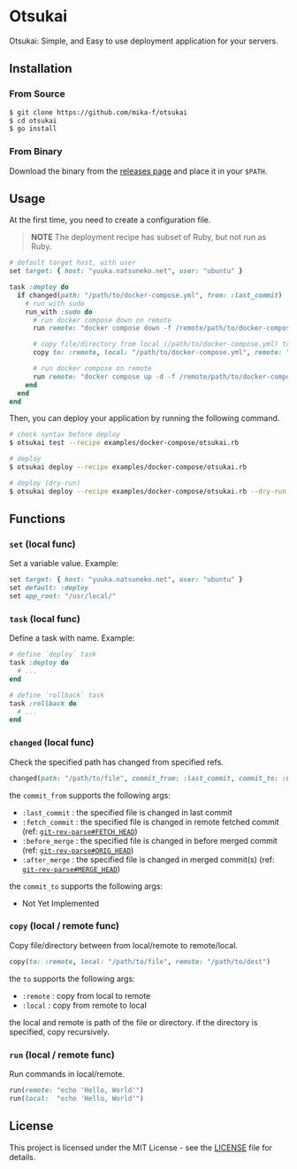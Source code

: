 # Otsukai

Otsukai: Simple, and Easy to use deployment application for your servers.

## Installation

### From Source

```bash
$ git clone https://github.com/mika-f/otsukai
$ cd otsukai
$ go install
```

### From Binary

Download the binary from the [releases page](https://github.com/mika-f/otsukai/releases) and place it in your `$PATH`.

## Usage

At the first time, you need to create a configuration file.

> **NOTE**
> The deployment recipe has subset of Ruby, but not run as Ruby.

```ruby
# default target host, with user
set target: { host: "yuuka.natsuneko.net", user: "ubuntu" }

task :deploy do
  if changed(path: "/path/to/docker-compose.yml", from: :last_commit)
    # run with sudo
    run_with :sudo do
      # run docker compose down on remote
      run remote: "docker compose down -f /remote/path/to/docker-compose.yml"

      # copy file/directory from local (/path/to/docker-compose.yml) to remote (/home/ubuntu/docker-compose.yml)
      copy to: :remote, local: "/path/to/docker-compose.yml", remote: "/home/ubuntu/docker-compose.yml"

      # run docker compose on remote
      run remote: "docker compose up -d -f /remote/path/to/docker-compose.yml"
    end
  end
end
```

Then, you can deploy your application by running the following command.

```bash
# check syntax before deploy
$ otsukai test --recipe examples/docker-compose/otsukai.rb

# deploy
$ otsukai deploy --recipe examples/docker-compose/otsukai.rb

# deploy (dry-run)
$ otsukai deploy --recipe examples/docker-compose/otsukai.rb --dry-run
```

## Functions

### `set` (local func)

Set a variable value. Example:

```ruby
set target: { host: "yuuka.natsuneko.net", user: "ubuntu" }
set default: :deploy
set app_root: "/usr/local/"
```

### `task` (local func)

Define a task with name. Example:

```ruby
# define `deploy` task
task :deploy do 
  # ...
end

# define `rollback` task
task :rollback do 
  # ...
end
```

### `changed` (local func)

Check the specified path has changed from specified refs.

```ruby
changed(path: "/path/to/file", commit_from: :last_commit, commit_to: :head) # returns bool
```

the `commit_from` supports the following args:

- `:last_commit`  : the specified file is changed in last commit
- `:fetch_commit` : the specified file is changed in remote fetched commit (ref: [`git-rev-parse#FETCH_HEAD`](https://git-scm.com/docs/git-rev-parse#Documentation/git-rev-parse.txt-codeFETCHHEADcode))  
- `:before_merge` : the specified file is changed in before merged commit (ref: [`git-rev-parse#ORIG_HEAD`](https://git-scm.com/docs/git-rev-parse#Documentation/git-rev-parse.txt-codeORIGHEADcode))
- `:after_merge`  : the specified file is changed in merged commit(s) (ref: [`git-rev-parse#MERGE_HEAD`](https://git-scm.com/docs/git-rev-parse#Documentation/git-rev-parse.txt-codeMERGEHEADcode))

the `commit_to` supports the following args:

- Not Yet Implemented

### `copy` (local / remote func)

Copy file/directory between from local/remote to remote/local.

```ruby
copy(to: :remote, local: "/path/to/file", remote: "/path/to/dest")
```

the `to` supports the following args:

- `:remote` : copy from local to remote
- `:local`  : copy from remote to local

the local and remote is path of the file or directory.
if the directory is specified, copy recursively.

### `run` (local / remote func)

Run commands in local/remote.

```ruby
run(remote: "echo 'Hello, World'")
run(local:  "echo 'Hello, World'")
```

## License

This project is licensed under the MIT License - see the [LICENSE](LICENSE) file for details.

